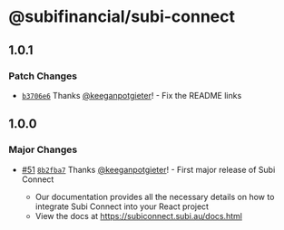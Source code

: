 # @subifinancial/subi-connect

## 1.0.1

### Patch Changes

- [`b3706e6`](https://github.com/subifinancial/subi-connect/commit/b3706e6a5fd1aac72cb0656190e6fb8d81031150)
  Thanks [@keeganpotgieter](https://github.com/keeganpotgieter)! - Fix the
  README links

## 1.0.0

### Major Changes

- [#51](https://github.com/subifinancial/subi-connect/pull/51)
  [`8b2fba7`](https://github.com/subifinancial/subi-connect/commit/8b2fba7f08eea3afd5e1cf186869e362a29c80c5)
  Thanks [@keeganpotgieter](https://github.com/keeganpotgieter)! - First major
  release of Subi Connect

  - Our documentation provides all the necessary details on how to integrate
    Subi Connect into your React project
  - View the docs at https://subiconnect.subi.au/docs.html
